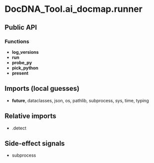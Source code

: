 # DocDNA_Tool.ai_docmap.runner

## Public API


### Functions
- **log_versions**
- **run**
- **probe_py**
- **pick_python**
- **present**

## Imports (local guesses)
- __future__, dataclasses, json, os, pathlib, subprocess, sys, time, typing

## Relative imports
- .detect

## Side-effect signals
- subprocess